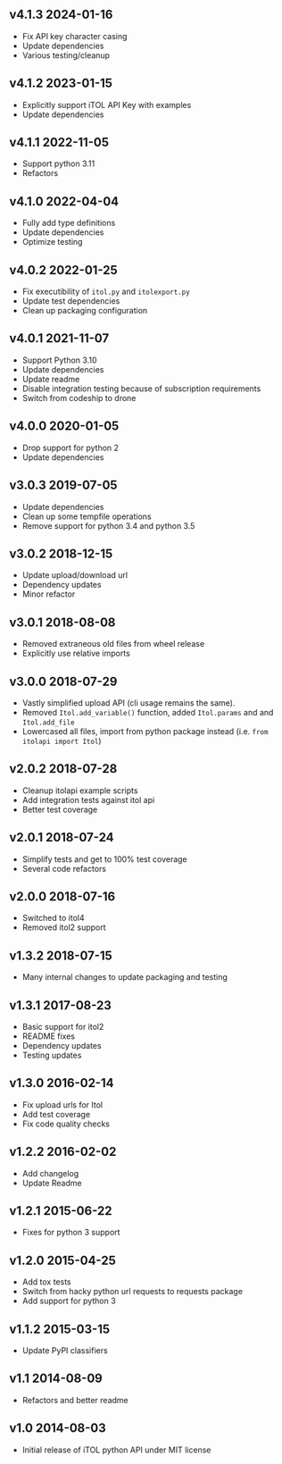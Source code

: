 v4.1.3 2024-01-16
-----------------

 - Fix API key character casing
 - Update dependencies
 - Various testing/cleanup


v4.1.2 2023-01-15
-----------------

 - Explicitly support iTOL API Key with examples
 - Update dependencies


v4.1.1 2022-11-05
-----------------

 - Support python 3.11
 - Refactors


v4.1.0 2022-04-04
-----------------

 - Fully add type definitions
 - Update dependencies
 - Optimize testing


v4.0.2 2022-01-25
-----------------

 - Fix executibility of `itol.py` and `itolexport.py`
 - Update test dependencies
 - Clean up packaging configuration


v4.0.1 2021-11-07
-----------------

 - Support Python 3.10
 - Update dependencies
 - Update readme
 - Disable integration testing because of subscription requirements
 - Switch from codeship to drone


v4.0.0 2020-01-05
-----------------

 - Drop support for python 2
 - Update dependencies


v3.0.3 2019-07-05
-----------------

 - Update dependencies
 - Clean up some tempfile operations
 - Remove support for python 3.4 and python 3.5


v3.0.2 2018-12-15
-----------------

 - Update upload/download url
 - Dependency updates
 - Minor refactor


v3.0.1 2018-08-08
-----------------

 - Removed extraneous old files from wheel release
 - Explicitly use relative imports

v3.0.0 2018-07-29
-----------------

 - Vastly simplified upload API (cli usage remains the same).
 - Removed `Itol.add_variable()` function, added `Itol.params` and and `Itol.add_file`
 - Lowercased all files, import from python package instead (i.e. `from itolapi import Itol`)

v2.0.2 2018-07-28
-----------------

 - Cleanup itolapi example scripts
 - Add integration tests against itol api
 - Better test coverage

v2.0.1 2018-07-24
-----------------

 - Simplify tests and get to 100% test coverage
 - Several code refactors

v2.0.0 2018-07-16
-----------------

 - Switched to itol4
 - Removed itol2 support

v1.3.2 2018-07-15
-----------------

 - Many internal changes to update packaging and testing

v1.3.1 2017-08-23
-----------------

- Basic support for itol2
- README fixes
- Dependency updates
- Testing updates

v1.3.0 2016-02-14
-----------------

- Fix upload urls for Itol
- Add test coverage
- Fix code quality checks

v1.2.2 2016-02-02
-----------------

- Add changelog
- Update Readme

v1.2.1 2015-06-22
-----------------

- Fixes for python 3 support

v1.2.0 2015-04-25
-----------------

- Add tox tests
- Switch from hacky python url requests to requests package
- Add support for python 3

v1.1.2 2015-03-15
-----------------

- Update PyPI classifiers

v1.1 2014-08-09
---------------

- Refactors and better readme

v1.0 2014-08-03
---------------

- Initial release of iTOL python API under MIT license
